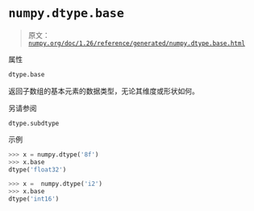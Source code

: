 # `numpy.dtype.base`

> 原文：[`numpy.org/doc/1.26/reference/generated/numpy.dtype.base.html`](https://numpy.org/doc/1.26/reference/generated/numpy.dtype.base.html)

属性

```py
dtype.base
```

返回子数组的基本元素的数据类型，无论其维度或形状如何。

另请参阅

`dtype.subdtype`

示例

```py
>>> x = numpy.dtype('8f')
>>> x.base
dtype('float32') 
```

```py
>>> x =  numpy.dtype('i2')
>>> x.base
dtype('int16') 
```
